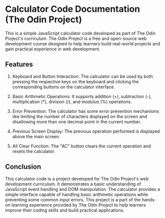 # Calculator Code Documentation (The Odin Project)

This is a simple JavaScript calculator code developed as part of The Odin Project's curriculum. The Odin Project is a free and open-source web development course designed to help learners build real-world projects and gain practical experience in web development.

## Features

1. Keyboard and Button Interaction: The calculator can be used by both pressing the respective keys on the keyboard and clicking the corresponding buttons on the calculator interface.

2. Basic Arithmetic Operations: It supports addition (+), subtraction (-), multiplication (\*), division (/), and modulus (%) operations.

3. Error Prevention: The calculator has some error prevention mechanisms like limiting the number of characters displayed on the screen and disallowing more than one decimal point in the current number.

4. Previous Screen Display: The previous operation performed is displayed above the main screen.

5. All Clear Function: The "AC" button clears the current operation and resets the calculator.

## Conclusion

This calculator code is a project developed for The Odin Project's web development curriculum. It demonstrates a basic understanding of JavaScript event handling and DOM manipulation. The calculator provides a simple interface capable of handling basic arithmetic operations while preventing some common input errors. This project is a part of the hands-on learning experience provided by The Odin Project to help learners improve their coding skills and build practical applications.
